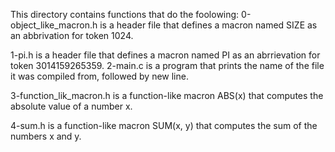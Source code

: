 This directory contains functions that do the foolowing:
0-object_like_macron.h is a header file that defines a macron named SIZE as an abbrivation for token 1024.

1-pi.h is a header file that defines a macron named PI as an abrrievation for token 3014159265359.
2-main.c is a program that prints the name of the file it was compiled from, followed by new line.

3-function_lik_macron.h is a function-like macron ABS(x) that computes the absolute value of a number x.

4-sum.h is a function-like macron SUM(x, y) that computes the sum of the numbers x and y.
